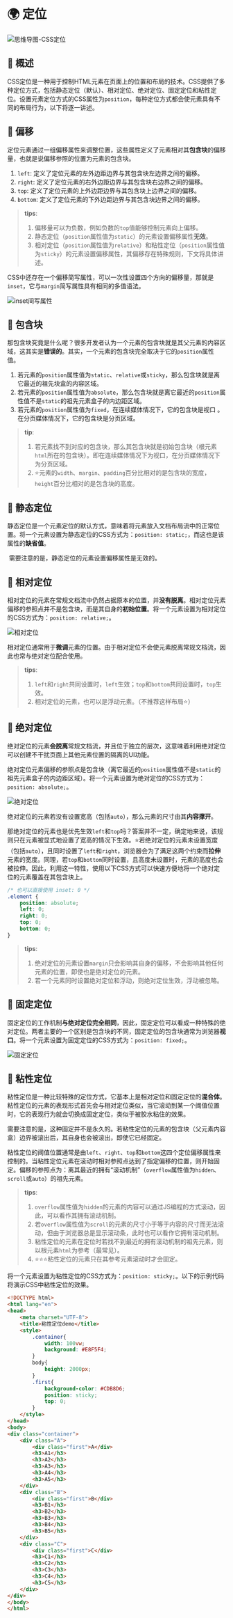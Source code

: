 # 🌍 定位

![思维导图-CSS定位](https://fatgod-note.oss-cn-hangzhou.aliyuncs.com/Web%E5%89%8D%E7%AB%AF/CSS/%E5%B8%83%E5%B1%80/md-%E5%AE%9A%E4%BD%8D/%E6%80%9D%E7%BB%B4%E5%AF%BC%E5%9B%BE-CSS%E5%AE%9A%E4%BD%8D.png)

## 📖 概述

​	CSS定位是一种用于控制HTML元素在页面上的位置和布局的技术。CSS提供了多种定位方式，包括静态定位（默认）、相对定位、绝对定位、固定定位和粘性定位。设置元素定位方式的CSS属性为`position`，每种定位方式都会使元素具有不同的布局行为，以下将逐一讲述。

## 📏 偏移

​	定位元素通过一组偏移属性来调整位置，这些属性定义了元素相对其**包含块**的偏移量，也就是说偏移参照的位置为元素的包含块。

1. `left`: 定义了定位元素的左外边距边界与其包含块左边界之间的偏移。
2. `right`: 定义了定位元素的右外边距边界与其包含块右边界之间的偏移。
3. `top`: 定义了定位元素的上外边距边界与其包含块上边界之间的偏移。
4. `bottom`: 定义了定位元素的下外边距边界与其包含块边界之间的偏移。

>**tips**: 
>
>1. 偏移量可以为负数，例如负数的`top`值能够控制元素向上偏移。
>2. 静态定位（`position`属性值为`static`）的元素设置偏移属性**无效**。
>3. 相对定位（`position`属性值为`relative`）和粘性定位（`position`属性值为`sticky`）的元素设置偏移属性，其偏移存在特殊规则，下文将具体讲述。

​	CSS中还存在一个偏移简写属性，可以一次性设置四个方向的偏移量，那就是`inset`，它与`margin`简写属性具有相同的多值语法。

![inset间写属性](https://fatgod-note.oss-cn-hangzhou.aliyuncs.com/Web%E5%89%8D%E7%AB%AF/CSS/%E5%B8%83%E5%B1%80/md-%E5%AE%9A%E4%BD%8D/inset%E9%97%B4%E5%86%99%E5%B1%9E%E6%80%A7.png)

## 🔲 包含块

​	那包含块究竟是什么呢？很多开发者认为一个元素的包含块就是其父元素的内容区域，这其实是**错误的**。其实，一个元素的包含块完全取决于它的`position`属性值。

1. 若元素的`position`属性值为`static`、`relative`或`sticky`，那么包含块就是离它最近的祖先块盒的内容区域。
2. 若元素的`position`属性值为`absolute`，那么包含块就是离它最近的`position`属性值不是`static`的祖先元素盒子的内边距区域。
3. 若元素的`position`属性值为`fixed`，在连续媒体情况下，它的包含块是视口 。在分页媒体情况下，它的包含块是分页区域。

>**tip**:
>
>1. 若元素找不到对应的包含块，那么其包含块就是初始包含块（根元素`html`所在的包含块）。即在连续媒体情况下为视口，在分页媒体情况下为分页区域。
>2. ⭐元素的`width`、`margin`、`padding`百分比相对的是包含块的宽度，`height`百分比相对的是包含块的高度。

## 🌳 静态定位

​	静态定位是一个元素定位的默认方式，意味着将元素放入文档布局流中的正常位置。将一个元素设置为静态定位的CSS方式为：`position: static;`，而这也是该属性的**缺省值**。

​	需要注意的是，静态定位的元素设置偏移属性是无效的。

## 🎯 相对定位

​	相对定位的元素在常规文档流中仍然占据原本的位置，并**没有脱离**。相对定位元素偏移的参照点并不是包含块，而是其自身的**初始位置**。将一个元素设置为相对定位的CSS方式为：`position: relative;`。

![相对定位](https://fatgod-note.oss-cn-hangzhou.aliyuncs.com/Web%E5%89%8D%E7%AB%AF/CSS/%E5%B8%83%E5%B1%80/md-%E5%AE%9A%E4%BD%8D/%E7%9B%B8%E5%AF%B9%E5%AE%9A%E4%BD%8D.png)

​	相对定位通常用于**微调**元素的位置。由于相对定位不会使元素脱离常规文档流，因此也常与绝对定位配合使用。

>**tips**:
>
>1. `left`和`right`共同设置时，`left`生效；`top`和`bottom`共同设置时，`top`生效。
>2. 相对定位的元素，也可以是浮动元素。（不推荐这样布局⭐️）

## 🔐 绝对定位

​	绝对定位的元素**会脱离**常规文档流，并且位于独立的层次，这意味着利用绝对定位可以创建不干扰页面上其他元素位置的隔离的UI功能。

​	绝对定位元素偏移的参照点是包含块（离它最近的`position`属性值不是`static`的祖先元素盒子的内边距区域）。将一个元素设置为绝对定位的CSS方式为：`position: absolute;`。

![绝对定位](https://fatgod-note.oss-cn-hangzhou.aliyuncs.com/Web%E5%89%8D%E7%AB%AF/CSS/%E5%B8%83%E5%B1%80/md-%E5%AE%9A%E4%BD%8D/%E7%BB%9D%E5%AF%B9%E5%AE%9A%E4%BD%8D.png)

​	绝对定位的元素若没有设置宽高（包括`auto`），那么元素的尺寸由其**内容撑开**。

​	那绝对定位的元素也是优先生效`left`和`top`吗？答案并不一定，确定地来说，该规则只在元素被显式地设置了宽高的情况下生效。⭐️若绝对定位的元素未设置宽度（包括`auto`），且同时设置了`left`和`right`，浏览器会为了满足这两个约束而**拉伸**元素的宽度。同理，若`top`和`bottom`同时设置，且高度未设置时，元素的高度也会被拉伸。因此，利用这一特性，使用以下CSS方式可以快速方便地将一个绝对定位的元素覆盖在其包含块上。

```css
/* 也可以直接使用 inset: 0 */
.element {
    position: absolute;
    left: 0;
    right: 0;
    top: 0;
    bottom: 0;
}
```

>**tips**:
>
>1. 绝对定位的元素设置`margin`只会影响其自身的偏移，不会影响其他任何元素的位置，即使也是绝对定位的元素。
>2. 若一个元素同时设置绝对定位和浮动，则绝对定位生效，浮动被忽略。

## 📌 固定定位

​	固定定位的工作机制**与绝对定位完全相同**，因此，固定定位可以看成一种特殊的绝对定位。两者主要的一个区别是包含块的不同，固定定位的包含块通常为浏览器**视口**。将一个元素设置为固定定位的CSS方式为：`position: fixed;`。

![固定定位](https://fatgod-note.oss-cn-hangzhou.aliyuncs.com/Web%E5%89%8D%E7%AB%AF/CSS/%E5%B8%83%E5%B1%80/md-%E5%AE%9A%E4%BD%8D/%E5%9B%BA%E5%AE%9A%E5%AE%9A%E4%BD%8D.png)

## 🧲 粘性定位

​	粘性定位是一种比较特殊的定位方式，它基本上是相对定位和固定定位的**混合体**。粘性定位的元素的表现形式首先会与相对定位类似，当它滚动到某一个阈值位置时，它的表现行为就会切换成固定定位，类似于被胶水粘住的效果。

​	需要注意的是，这种固定并不是永久的。若粘性定位的元素的包含块（父元素内容盒）边界被滚出后，其自身也会被滚出，即使它已经固定。

​	粘性定位的阈值位置通常是由`left`、`right`、`top`和`bottom`这四个定位偏移属性来控制的。当粘性定位元素在滚动时相对参照点达到了指定偏移的位置，则开始固定。偏移的参照点为：离其最近的拥有“滚动机制”（`overflow`属性值为`hidden`、`scroll`或`auto`）的祖先元素。

>**tips**:
>
>1. `overflow`属性值为`hidden`的元素的内容可以通过JS编程的方式滚动，因此，可以看作其拥有滚动机制。
>2. 若`overflow`属性值为`scroll`的元素的尺寸小于等于内容的尺寸而无法滚动，但由于浏览器总是显示滚动条，此时也可以看作它拥有滚动机制。
>3. 粘性定位的元素在定位时若找不到最近的拥有滚动机制的祖先元素，则以根元素`html`为参考（最常见）。
>4. ⭐️⭐️⭐️粘性定位的元素只在其参考元素滚动时才会固定。

​	将一个元素设置为粘性定位的CSS方式为：`position: sticky;`。以下的示例代码将演示CSS中粘性定位的效果。

```html
<!DOCTYPE html>
<html lang="en">
<head>
    <meta charset="UTF-8">
    <title>粘性定位demo</title>
    <style>
        .container{
            width: 100vw;
            background: #E8F5F4;
        }
        body{
            height: 2000px;
        }
        .first{
            background-color: #CDB8D6;
            position: sticky;
            top: 0;
        }
    </style>
</head>
<body>
<div class="container">
    <div class="A">
        <div class="first">A</div>
        <h3>A1</h3>
        <h3>A2</h3>
        <h3>A3</h3>
        <h3>A4</h3>
        <h3>A5</h3>
    </div>
    <div class="B">
        <div class="first">B</div>
        <h3>B1</h3>
        <h3>B2</h3>
        <h3>B3</h3>
        <h3>B4</h3>
        <h3>B5</h3>
    </div>
    <div class="C">
        <div class="first">C</div>
        <h3>C1</h3>
        <h3>C2</h3>
        <h3>C3</h3>
        <h3>C4</h3>
        <h3>C5</h3>
    </div>
</div>
</body>
</html>
```
